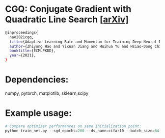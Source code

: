 # CGQ: Conjugate Gradient with Quadratic Line Search [[arXiv]](https://arxiv.org/abs/2106.11548)

```bash
@inproceedings{
  hao2021cgq,
  title={Adaptive Learning Rate and Momentum for Training Deep Neural Networks},
  author={Zhiyong Hao and Yixuan Jiang and Huihua Yu and Hsiao-Dong Chiang},
  booktitle={ECMLPKDD},
  year={2021},
}
```

# Dependencies:
numpy, pytorch, matplotlib, sklearn,scipy

# Example usage:
```python
# Compare optimizer performances on same initialization point:
python train_net.py --sgd_epochs=200 --ds_name=cifar10 --batch_size=64 --gpu_id=0 --model=resnet --figure_suffix='test_new/' --seed=6022
```
